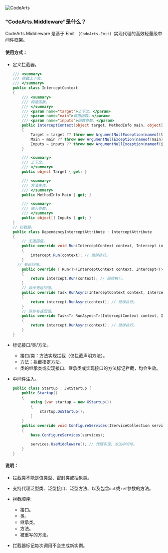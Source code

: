 ![CodeArts](http://oss.jschar.com/codearts.png 'Logo')

### "CodeArts.Middleware"是什么？

CodeArts.Middleware 是基于 Emit （`CodeArts.Emit`）实现代理的高效轻量级中间件框架。

#### 使用方式：

* 定义拦截器。

  ```c#
  /// <summary>
  /// 拦截上下文。
  /// </summary>
  public class InterceptContext
  {
      /// <summary>
      /// 构造函数。
      /// </summary>
      /// <param name="target">上下文。</param>
      /// <param name="main">调用函数。</param>
      /// <param name="inputs">函数参数。</param>
      public InterceptContext(object target, MethodInfo main, object[] inputs)
      {
          Target = target ?? throw new ArgumentNullException(nameof(target));
          Main = main ?? throw new ArgumentNullException(nameof(main));
          Inputs = inputs ?? throw new ArgumentNullException(nameof(inputs));
      }
  
      /// <summary>
      /// 上下文。
      /// </summary>
      public object Target { get; }
  
      /// <summary>
      /// 方法主体。
      /// </summary>
      public MethodInfo Main { get; }
  
      /// <summary>
      /// 输入参数。
      /// </summary>
      public object[] Inputs { get; }
  }
  // 拦截器。
  public class DependencyInterceptAttribute : InterceptAttribute
  {
      // 无返回值。
      public override void Run(InterceptContext context, Intercept intercept)
      {
          intercept.Run(context); // 继续执行。
      }
  	// 有返回值。
      public override T Run<T>(InterceptContext context, Intercept<T> intercept)
      {
          return intercept.Run(context); // 继续执行。
      }
      // 异步无返回值。
      public override Task RunAsync(InterceptContext context, InterceptAsync intercept)
      {
          return intercept.RunAsync(context); // 继续执行。
      }
      // 异步有返回值。
      public override Task<T> RunAsync<T>(InterceptContext context, InterceptAsync<T> intercept)
      {
          return intercept.RunAsync(context); // 继续执行。
      }
  }
  ```

* 标记接口/类/方法。
  - 接口/类：方法实现拦截（仅拦截声明方法）。
  - 方法：拦截指定方法。
  - 类的继承类或实现接口、继承类或实现接口的方法标记拦截，均会生效。

* 中间件注入。

  ```c#
  public class Startup : JwtStartup {
      public Startup()
      {
          using (var startup = new XStartup())
          {
              startup.DoStartup();
          }
      }    
      public override void ConfigureServices(IServiceCollection services)
      {        
          base.ConfigureServices(services);
          
          services.UseMiddleware(); // 代理实现，方法中间件。
      }
  }
  ```

#### 说明：

* 拦截类不能是值类型、密封类或抽象类。
* 支持代理泛型类、泛型接口、泛型方法、以及包含`out`或`ref`参数的方法。
* 拦截顺序:
  - 接口。
  - 类。
  - 继承类。
  - 方法。
  - 被重写的方法。

* 拦截器标记每次调用不会生成新实例。